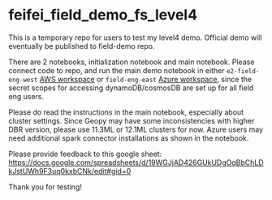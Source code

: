# feifei_field_demo_fs_level4
This is a temporary repo for users to test my level4 demo. Official demo will eventually be published to field-demo repo.

There are 2 notebooks, initialization notebook and main notebook. Please connect code to repo, and run the main demo notebook in either `e2-field-eng-west` [AWS workspace](https://e2-demo-field-eng.cloud.databricks.com/?o=1444828305810485#ml/dashboard) or `field-eng-east` [Azure workspace](https://adb-984752964297111.11.azuredatabricks.net/?o=984752964297111#), since the secret scopes for accessing dynamoDB/cosmosDB are set up for all field eng users. 

Please do read the instructions in the main notebook, especially about cluster settings. Since Geopy may have some inconsistencies with higher DBR version, please use 11.3ML or 12.1ML clusters for now. Azure users may need additional spark connector installations as shown in the notebook. 

Please provide feedback to this google sheet: https://docs.google.com/spreadsheets/d/19WGJjAD426GUkUDgOqBbChLDkJstUWh9F3uq0kxbCNk/edit#gid=0 

Thank you for testing!

